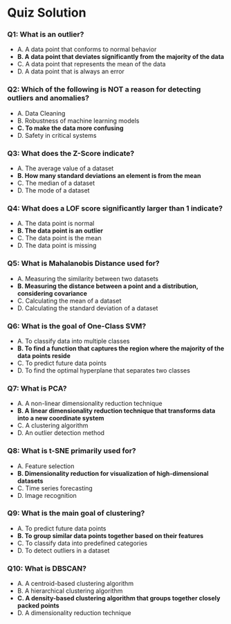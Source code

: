 # Quiz Solution

### Q1: What is an outlier?

- A. A data point that conforms to normal behavior
- **B. A data point that deviates significantly from the majority of the data**
- C. A data point that represents the mean of the data
- D. A data point that is always an error

### Q2: Which of the following is NOT a reason for detecting outliers and anomalies?

- A. Data Cleaning
- B. Robustness of machine learning models
- **C. To make the data more confusing**
- D. Safety in critical systems

### Q3: What does the Z-Score indicate?

- A. The average value of a dataset
- **B. How many standard deviations an element is from the mean**
- C. The median of a dataset
- D. The mode of a dataset

### Q4: What does a LOF score significantly larger than 1 indicate?

- A. The data point is normal
- **B. The data point is an outlier**
- C. The data point is the mean
- D. The data point is missing

### Q5: What is Mahalanobis Distance used for?

- A. Measuring the similarity between two datasets
- **B. Measuring the distance between a point and a distribution, considering covariance**
- C. Calculating the mean of a dataset
- D. Calculating the standard deviation of a dataset

### Q6: What is the goal of One-Class SVM?

- A. To classify data into multiple classes
- **B. To find a function that captures the region where the majority of the data points reside**
- C. To predict future data points
- D. To find the optimal hyperplane that separates two classes

### Q7: What is PCA?

- A. A non-linear dimensionality reduction technique
- **B. A linear dimensionality reduction technique that transforms data into a new coordinate system**
- C. A clustering algorithm
- D. An outlier detection method

### Q8: What is t-SNE primarily used for?

- A. Feature selection
- **B. Dimensionality reduction for visualization of high-dimensional datasets**
- C. Time series forecasting
- D. Image recognition

### Q9: What is the main goal of clustering?

- A. To predict future data points
- **B. To group similar data points together based on their features**
- C. To classify data into predefined categories
- D. To detect outliers in a dataset

### Q10: What is DBSCAN?

- A. A centroid-based clustering algorithm
- B. A hierarchical clustering algorithm
- **C. A density-based clustering algorithm that groups together closely packed points**
- D. A dimensionality reduction technique
